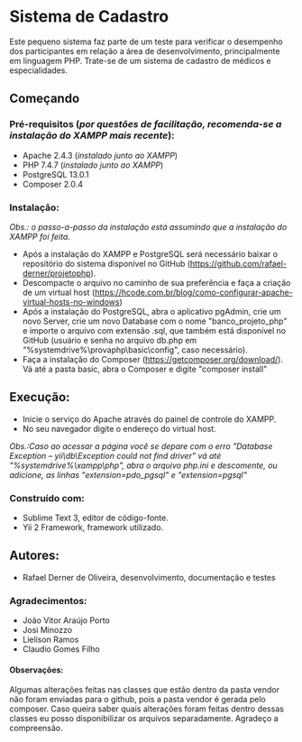 # Sistema de Cadastro

Este pequeno sistema faz parte de um teste para verificar o desempenho dos participantes em relação a área de desenvolvimento, principalmente em linguagem PHP.
Trate-se de um sistema de cadastro de médicos e especialidades.

## Começando

### Pré-requisitos (_por questões de facilitação, recomenda-se a instalação do XAMPP mais recente_):

- Apache 2.4.3 (_instalado junto ao XAMPP_)
- PHP 7.4.7 (_instalado junto ao XAMPP_)
- PostgreSQL 13.0.1
- Composer 2.0.4

### Instalação:
_Obs.: o passo-a-passo da instalação está assumindo que a instalação do XAMPP foi feita._

- Após a instalação do XAMPP e PostgreSQL será necessário baixar o repositório do sistema disponível no GitHub (https://github.com/rafael-derner/projetophp).
- Descompacte o arquivo no caminho de sua preferência e faça a criação de um virtual host (https://hcode.com.br/blog/como-configurar-apache-virtual-hosts-no-windows)
- Após a instalação do PostgreSQL, abra o aplicativo pgAdmin, crie um novo Server, crie um novo Database com o nome "banco_projeto_php" e importe o arquivo com extensão .sql, que também está disponível no GitHub (usuário e senha no arquivo db.php em "%systemdrive%\provaphp\basic\config", caso necessário).
- Faça a instalação do Composer (https://getcomposer.org/download/). Vá até a pasta basic, abra o Composer e digite "composer install" 

## Execução:

- Inicie o serviço do Apache através do painel de controle do XAMPP.
- No seu navegador digite o endereço do virtual host.

_Obs.:Caso ao acessar a página você se depare com o erro "Database Exception – yii\db\Exception could not find driver" vá até "%systemdrive%\xampp\php", abra o arquivo php.ini e descomente, ou adicione, as linhas "extension=pdo_pgsql" e "extension=pgsql"_ 

### Construído com:

- Sublime Text 3, editor de código-fonte.
- Yii 2 Framework, framework utilizado.

## Autores:

- Rafael Derner de Oliveira, desenvolvimento, documentação e testes

### Agradecimentos:

- João Vitor Araújo Porto
- Josi Minozzo
- Lielison Ramos
- Claudio Gomes Filho

#### Observações:

Algumas alterações feitas nas classes que estão dentro da pasta vendor não foram enviadas para o github, pois a pasta vendor é gerada pelo composer. Caso queira saber quais alterações foram feitas dentro dessas classes eu posso disponibilizar os arquivos separadamente. Agradeço a compreensão. 
